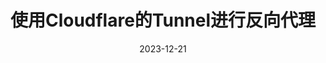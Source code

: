 ---
title: 使用Cloudflare的Tunnel进行反向代理
date: 2023-12-21
duration: 6min
# tocAlwaysOn: true
draft: true
# category:
#   - Linux
---
